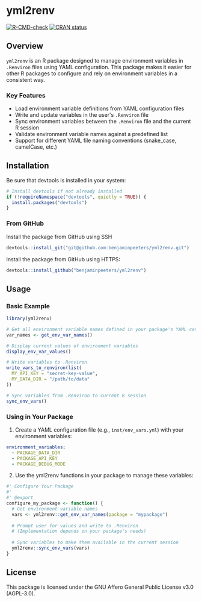 # yml2renv

[![R-CMD-check](https://github.com/benjaminpeeters/yml2renv/workflows/R-CMD-check/badge.svg)](https://github.com/benjaminpeeters/yml2renv/actions)
[![CRAN status](https://www.r-pkg.org/badges/version/yml2renv)](https://CRAN.R-project.org/package=yml2renv)

## Overview

`yml2renv` is an R package designed to manage environment variables in `.Renviron` files using YAML configuration. This package makes it easier for other R packages to configure and rely on environment variables in a consistent way.

### Key Features

- Load environment variable definitions from YAML configuration files
- Write and update variables in the user's `.Renviron` file
- Sync environment variables between the `.Renviron` file and the current R session
- Validate environment variable names against a predefined list
- Support for different YAML file naming conventions (snake_case, camelCase, etc.)

## Installation

Be sure that devtools is installed in your system:
```r
# Install devtools if not already installed
if (!requireNamespace("devtools", quietly = TRUE)) {
  install.packages("devtools")
}
```

### From GitHub

Install the package from GitHub using SSH
```r
devtools::install_git("git@github.com:benjaminpeeters/yml2renv.git")
```

Install the package from GitHub using HTTPS:
```r
devtools::install_github("benjaminpeeters/yml2renv")
```

## Usage

### Basic Example

```r
library(yml2renv)

# Get all environment variable names defined in your package's YAML config
var_names <- get_env_var_names()

# Display current values of environment variables
display_env_var_values()

# Write variables to .Renviron
write_vars_to_renviron(list(
  MY_API_KEY = "secret-key-value",
  MY_DATA_DIR = "/path/to/data"
))

# Sync variables from .Renviron to current R session
sync_env_vars()
```

### Using in Your Package

1. Create a YAML configuration file (e.g., `inst/env_vars.yml`) with your environment variables:

```yaml
environment_variables:
  - PACKAGE_DATA_DIR
  - PACKAGE_API_KEY
  - PACKAGE_DEBUG_MODE
```

2. Use the yml2renv functions in your package to manage these variables:

```r
#' Configure Your Package
#' 
#' @export
configure_my_package <- function() {
  # Get environment variable names
  vars <- yml2renv::get_env_var_names(package = "mypackage")
  
  # Prompt user for values and write to .Renviron
  # (Implementation depends on your package's needs)
  
  # Sync variables to make them available in the current session
  yml2renv::sync_env_vars(vars)
}
```

## License

This package is licensed under the GNU Affero General Public License v3.0 (AGPL-3.0).

